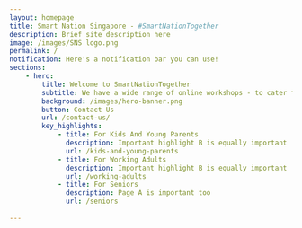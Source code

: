 ```yaml
---
layout: homepage
title: Smart Nation Singapore - #SmartNationTogether
description: Brief site description here
image: /images/SNS logo.png
permalink: /
notification: Here's a notification bar you can use!
sections:
    - hero:
        title: Welcome to SmartNationTogether
        subtitle: We have a wide range of online workshops - to cater for all ages and interests!
        background: /images/hero-banner.png
        button: Contact Us
        url: /contact-us/
        key_highlights:
            - title: For Kids And Young Parents
              description: Important highlight B is equally important
              url: /kids-and-young-parents
            - title: For Working Adults 
              description: Important highlight B is equally important
              url: /working-adults
            - title: For Seniors
              description: Page A is important too
              url: /seniors
   
---
```


